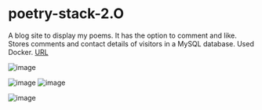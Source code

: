 # poetry-stack-2.O
A blog site to display my poems. It has the option to comment and like. Stores comments and contact details of visitors in a MySQL database. Used Docker.
 <a href="https://ds-1090.github.io/poetry-stack-2.O/">URL</a>

![image](https://github.com/user-attachments/assets/64af82ad-c84f-4110-b268-cc24241f72e5)



![image](https://github.com/user-attachments/assets/15caf459-edf6-4671-a3ea-b7ac595e9355)
![image](https://github.com/user-attachments/assets/d6fd3baf-73ce-4fdc-8c17-873cf89bc86f)

![image](https://github.com/user-attachments/assets/3a0337fe-58fa-4a7b-8656-33db37062545)
